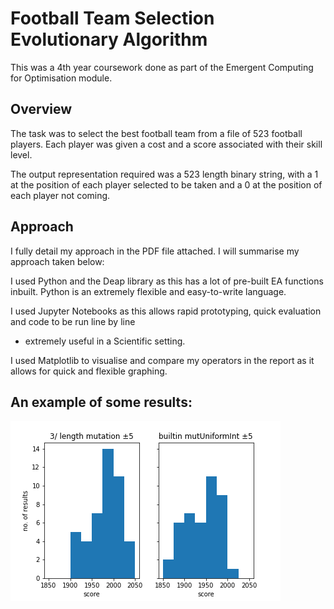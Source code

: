 # Football Team Selection Evolutionary Algorithm
This was a 4th year coursework done as part of the Emergent Computing for Optimisation module.

## Overview
The task was to select the best football team from a file of 523 football players.
Each player was given a cost and a score associated with their skill level.

The output representation required was a 523 length binary string, with a 1 at the position of each player
selected to be taken and a 0 at the position of each player not coming.

## Approach
I fully detail my approach in the PDF file attached. I will summarise my approach taken below:

I used Python and the Deap library as this has a lot of pre-built EA functions inbuilt.
Python is an extremely flexible and easy-to-write language.

I used Jupyter Notebooks as this allows rapid prototyping, quick evaluation and code to be run line by line
 - extremely useful in a Scientific setting.

I used Matplotlib to visualise and compare my operators in the report as it allows for quick and flexible graphing.

## An example of some results:

![comparison-of-mutation-operators](https://github.com/AverageHomosapien/Football-Team-Selection-Evolutionary-Algorithm/blob/main/saved_plots/mutUniformInt.png)